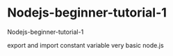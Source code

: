 # Nodejs-beginner-tutorial-1
Nodejs-beginner-tutorial-1

export and import constant variable
very basic node.js
